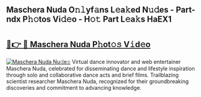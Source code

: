 ## Maschera Nuda O𝚗𝚕yf𝚊ns L𝚎a𝚔ed N𝚞𝚍es - Part-ndx P𝚑𝚘tos Vi𝚍𝚎o - H𝚘𝚝 Part L𝚎a𝚔s HaEX1

# <h2><a href="http://kfae0t.oniu.top/?m=Maschera+Nuda">🔗👉 🔴 Maschera Nuda P𝚑ot𝚘𝚜 V𝚒d𝚎o</a></h2>

[![Maschera Nuda Nu𝚍e𝚜](https://i.imgur.com/0qMVB7G.gif)](http://kfae0t.oniu.top/?m=Maschera+Nuda)
Virtual dance innovator and web entertainer Maschera Nuda, celebrated for disseminating dance and lifestyle inspiration through solo and collaborative dance acts and brief films. Trailblazing scientist researcher Maschera Nuda, recognized for their groundbreaking discoveries and commitment to advancing knowledge.  
